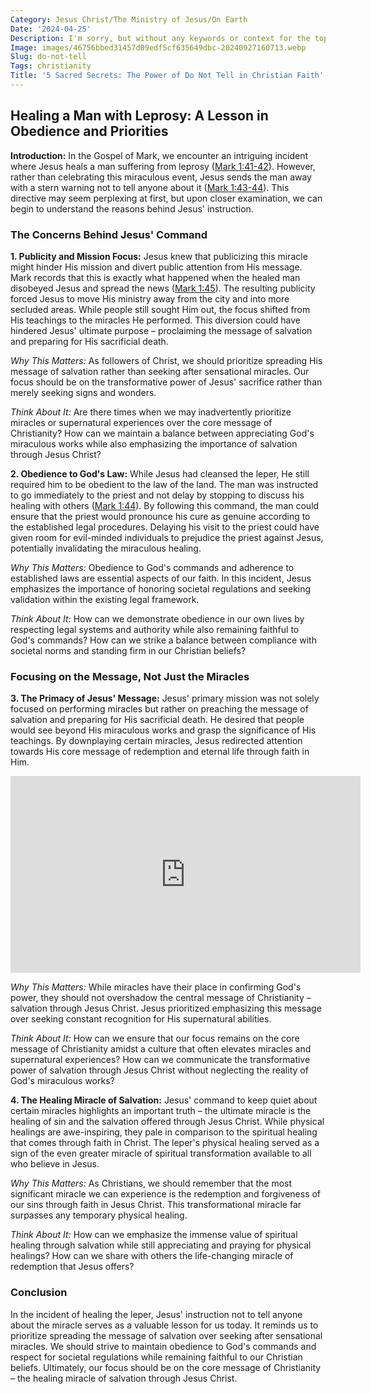 ```yaml
---
Category: Jesus Christ/The Ministry of Jesus/On Earth
Date: '2024-04-25'
Description: I'm sorry, but without any keywords or context for the topic, it's challenging to provide a specific description for the article. If you could provide some keywords or even a general idea of the topic, I'd be happy to assist in creating a concise and engaging meta description for the article.
Image: images/46756bbed31457d09edf5cf635649dbc-20240927160713.webp
Slug: do-not-tell
Tags: christianity
Title: '5 Sacred Secrets: The Power of Do Not Tell in Christian Faith'
---
```


## Healing a Man with Leprosy: A Lesson in Obedience and Priorities

**Introduction:**
In the Gospel of Mark, we encounter an intriguing incident where Jesus heals a man suffering from leprosy ([Mark 1:41-42](https://www.bibleref.com/Mark/1/Mark-1-41.html)). However, rather than celebrating this miraculous event, Jesus sends the man away with a stern warning not to tell anyone about it ([Mark 1:43-44](https://www.bibleref.com/Mark/1/Mark-1-43.html)). This directive may seem perplexing at first, but upon closer examination, we can begin to understand the reasons behind Jesus' instruction.

### The Concerns Behind Jesus' Command

**1. Publicity and Mission Focus:**
Jesus knew that publicizing this miracle might hinder His mission and divert public attention from His message. Mark records that this is exactly what happened when the healed man disobeyed Jesus and spread the news ([Mark 1:45](https://www.bibleref.com/Mark/1/Mark-1-45.html)). The resulting publicity forced Jesus to move His ministry away from the city and into more secluded areas. While people still sought Him out, the focus shifted from His teachings to the miracles He performed. This diversion could have hindered Jesus' ultimate purpose – proclaiming the message of salvation and preparing for His sacrificial death.

*Why This Matters:* As followers of Christ, we should prioritize spreading His message of salvation rather than seeking after sensational miracles. Our focus should be on the transformative power of Jesus' sacrifice rather than merely seeking signs and wonders.

*Think About It:* Are there times when we may inadvertently prioritize miracles or supernatural experiences over the core message of Christianity? How can we maintain a balance between appreciating God's miraculous works while also emphasizing the importance of salvation through Jesus Christ?

**2. Obedience to God's Law:**
While Jesus had cleansed the leper, He still required him to be obedient to the law of the land. The man was instructed to go immediately to the priest and not delay by stopping to discuss his healing with others ([Mark 1:44](https://www.bibleref.com/Mark/1/Mark-1-44.html)). By following this command, the man could ensure that the priest would pronounce his cure as genuine according to the established legal procedures. Delaying his visit to the priest could have given room for evil-minded individuals to prejudice the priest against Jesus, potentially invalidating the miraculous healing.

*Why This Matters:* Obedience to God's commands and adherence to established laws are essential aspects of our faith. In this incident, Jesus emphasizes the importance of honoring societal regulations and seeking validation within the existing legal framework.

*Think About It:* How can we demonstrate obedience in our own lives by respecting legal systems and authority while also remaining faithful to God's commands? How can we strike a balance between compliance with societal norms and standing firm in our Christian beliefs?

### Focusing on the Message, Not Just the Miracles

**3. The Primacy of Jesus' Message:**
Jesus' primary mission was not solely focused on performing miracles but rather on preaching the message of salvation and preparing for His sacrificial death. He desired that people would see beyond His miraculous works and grasp the significance of His teachings. By downplaying certain miracles, Jesus redirected attention towards His core message of redemption and eternal life through faith in Him.


<iframe width="560" height="315" src="https://www.youtube.com/embed/_Z3-mdfJZVk" frameborder="0" allow="autoplay; encrypted-media" allowfullscreen></iframe>


*Why This Matters:* While miracles have their place in confirming God's power, they should not overshadow the central message of Christianity – salvation through Jesus Christ. Jesus prioritized emphasizing this message over seeking constant recognition for His supernatural abilities.

*Think About It:* How can we ensure that our focus remains on the core message of Christianity amidst a culture that often elevates miracles and supernatural experiences? How can we communicate the transformative power of salvation through Jesus Christ without neglecting the reality of God's miraculous works?

**4. The Healing Miracle of Salvation:**
Jesus' command to keep quiet about certain miracles highlights an important truth – the ultimate miracle is the healing of sin and the salvation offered through Jesus Christ. While physical healings are awe-inspiring, they pale in comparison to the spiritual healing that comes through faith in Christ. The leper's physical healing served as a sign of the even greater miracle of spiritual transformation available to all who believe in Jesus.

*Why This Matters:* As Christians, we should remember that the most significant miracle we can experience is the redemption and forgiveness of our sins through faith in Jesus Christ. This transformational miracle far surpasses any temporary physical healing.

*Think About It:* How can we emphasize the immense value of spiritual healing through salvation while still appreciating and praying for physical healings? How can we share with others the life-changing miracle of redemption that Jesus offers?

### Conclusion

In the incident of healing the leper, Jesus' instruction not to tell anyone about the miracle serves as a valuable lesson for us today. It reminds us to prioritize spreading the message of salvation over seeking after sensational miracles. We should strive to maintain obedience to God's commands and respect for societal regulations while remaining faithful to our Christian beliefs. Ultimately, our focus should be on the core message of Christianity – the healing miracle of salvation through Jesus Christ.